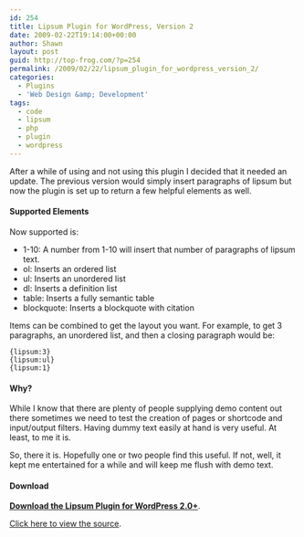 ```yaml
---
id: 254
title: Lipsum Plugin for WordPress, Version 2
date: 2009-02-22T19:14:00+00:00
author: Shawn
layout: post
guid: http://top-frog.com/?p=254
permalink: /2009/02/22/lipsum_plugin_for_wordpress_version_2/
categories:
  - Plugins
  - 'Web Design &amp; Development'
tags:
  - code
  - lipsum
  - php
  - plugin
  - wordpress
---
```

After a while of using and not using this plugin I decided that it needed an update. The previous version would simply insert paragraphs of lipsum but now the plugin is set up to return a few helpful elements as well.



#### Supported Elements

Now supported is:

  * 1-10: A number from 1-10 will insert that number of paragraphs of lipsum text. 
  * ol: Inserts an ordered list 
  * ul: Inserts an unordered list 
  * dl: Inserts a definition list 
  * table: Inserts a fully semantic table 
  * blockquote: Inserts a blockquote with citation 

Items can be combined to get the layout you want. For example, to get 3 paragraphs, an unordered list, and then a closing paragraph would be:

```
{lipsum:3}
{lipsum:ul}
{lipsum:1}
```

#### Why?

While I know that there are plenty of people supplying demo content out there sometimes we need to test the creation of pages or shortcode and input/output filters. Having dummy text easily at hand is very useful. At least, to me it is.

So, there it is. Hopefully one or two people find this useful. If not, well, it kept me entertained for a while and will keep me flush with demo text.

#### Download

**[Download the Lipsum Plugin for WordPress 2.0+](/files/scripts/lipsum.php.zip)**.

[Click here to view the source](/script_src/lipsum.php).